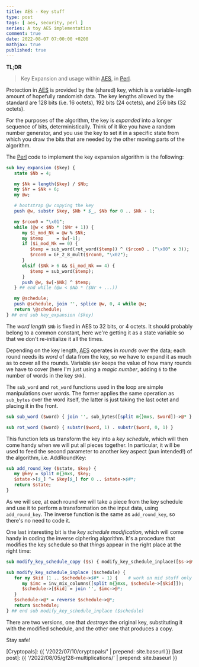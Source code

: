 ```yaml
---
title: AES - Key stuff
type: post
tags: [ aes, security, perl ]
series: A toy AES implementation
comment: true
date: 2022-08-07 07:00:00 +0200
mathjax: true
published: true
---
```


**TL;DR**

> Key Expansion and usage within [AES][], in [Perl][].

Protection in [AES][] is provided by the (shared) key, which is a
variable-length amount of hopefully randomish data. The key lengths
allowed by the standard are 128 bits (i.e. 16 octets), 192 bits (24
octets), and 256 bits (32 octets).

For the purposes of the algorithm, the key is *expanded* into a longer
sequence of bits, deterministically. Think of it like you have a random
number generator, and you use the key to set it in a specific state from
which you draw the bits that are needed by the other moving parts of the
algorithm.

The [Perl][] code to implement the key expansion algorithm is the
following:

```perl
sub key_expansion ($key) {
   state $Nb = 4;

   my $Nk = length($key) / $Nb;
   my $Nr = $Nk + 6;
   my @w;

   # bootstrap @w copying the key
   push @w, substr $key, $Nb * $_, $Nb for 0 .. $Nk - 1;

   my $rcon0 = "\x01";
   while (@w < $Nb * ($Nr + 1)) {
      my $i_mod_Nk = @w % $Nk;
      my $temp     = $w[-1];
      if ($i_mod_Nk == 0) {
         $temp = sub_word(rot_word($temp)) ^ ($rcon0 . ("\x00" x 3));
         $rcon0 = GF_2_8_mult($rcon0, "\x02");
      }
      elsif ($Nk > 6 && $i_mod_Nk == 4) {
         $temp = sub_word($temp);
      }
      push @w, $w[-$Nk] ^ $temp;
   } ## end while (@w < $Nb * ($Nr + ...))

   my @schedule;
   push @schedule, join '', splice @w, 0, 4 while @w;
   return \@schedule;
} ## end sub key_expansion ($key)
```

The *word length* `$Nb` is fixed in AES to 32 bits, or 4 octets. It
should probably belong to a common constant, here we're getting it as a
state variable so that we don't re-initialize it all the times.

Depending on the key length, [AES][] operates in *rounds* over the data;
each round needs its *word* of data from the key, so we have to expand
it as much as to cover all the rounds. Variable `$Nr` keeps the value of
how many rounds we have to cover (here I'm just using a *magic number*,
adding `6` to the number of words in the key `$Nk`).

The `sub_word` and `rot_word` functions used in the loop are simple
manipulations over *words*. The former applies the same operation as
`sub_bytes` over the word itself, the latter is just taking the last
octet and placing it in the front.

```perl
sub sub_word ($word) { join '', sub_bytes([split m{}mxs, $word])->@* }

sub rot_word ($word) { substr($word, 1) . substr($word, 0, 1) }
```

This function lets us transform the key into a *key schedule*, which
will then come handy when we will put all pieces together. In
particular, it will be used to feed the second parameter to another key
aspect (pun intended!) of the algorithm, i.e. AddRoundKey:

```perl
sub add_round_key ($state, $key) {
   my @key = split m{}mxs, $key;
   $state->[$_] ^= $key[$_] for 0 .. $state->$#*;
   return $state;
}
```

As we will see, at each round we will take a piece from the key schedule
and use it to perform a transformation on the input data, using
`add_round_key`. The inverse function is the same as `add_round_key`, so
there's no need to code it.

One last interesting bit is the *key schedule modification*, which will
come handy in coding the inverse ciphering algorithm. It's a procedure
that modifies the key schedule so that *things* appear in the right
place at the right time:

```perl
sub modify_key_schedule_copy ($s) { modify_key_schedule_inplace([$s->@*]) }

sub modify_key_schedule_inplace ($schedule) {
   for my $kid (1 .. $schedule->$#* - 1) {    # work on mid stuff only
      my $imc = inv_mix_columns([split m{}mxs, $schedule->[$kid]]);
      $schedule->[$kid] = join '', $imc->@*;
   }
   $schedule->@* = reverse $schedule->@*;
   return $schedule;
} ## end sub modify_key_schedule_inplace ($schedule)
```

There are two versions, one that *destroys* the original key,
substituting it with the modified schedule, and the other one that
produces a copy.

Stay safe!

[Perl]: https://www.perl.org/
[AES]: https://csrc.nist.gov/csrc/media/publications/fips/197/final/documents/fips-197.pdf
[Cryptopals]: {{ '/2022/07/10/cryptopals/' | prepend: site.baseurl }}
[last post]: {{ '/2022/08/05/gf28-multiplications/' | prepend: site.baseurl }}
